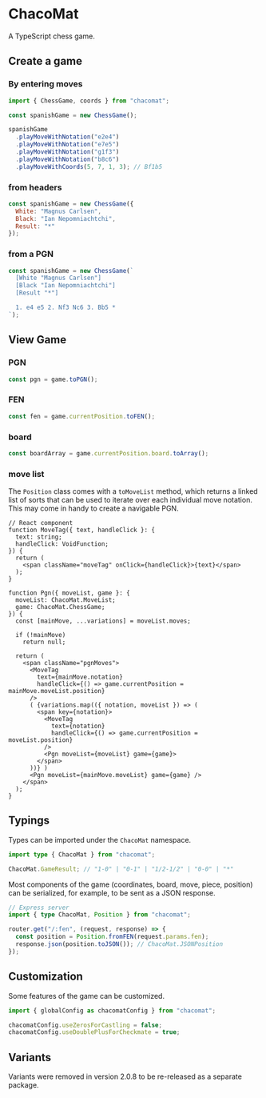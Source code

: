 # ChacoMat

A TypeScript chess game.

## Create a game

### By entering moves

```javascript
import { ChessGame, coords } from "chacomat";

const spanishGame = new ChessGame();

spanishGame
  .playMoveWithNotation("e2e4")
  .playMoveWithNotation("e7e5")
  .playMoveWithNotation("g1f3")
  .playMoveWithNotation("b8c6")
  .playMoveWithCoords(5, 7, 1, 3); // Bf1b5
```

### from headers

```javascript
const spanishGame = new ChessGame({
  White: "Magnus Carlsen",
  Black: "Ian Nepomniachtchi",
  Result: "*"
});
```

### from a PGN

```javascript
const spanishGame = new ChessGame(`
  [White "Magnus Carlsen"]
  [Black "Ian Nepomniachtchi"]
  [Result "*"]

  1. e4 e5 2. Nf3 Nc6 3. Bb5 *
`);
```

## View Game

### PGN

```javascript
const pgn = game.toPGN();
```

### FEN

```javascript
const fen = game.currentPosition.toFEN();
```

### board

```javascript
const boardArray = game.currentPosition.board.toArray();
```

### move list

The `Position` class comes with a `toMoveList` method, which returns a linked list of sorts that can be used to iterate over each individual move notation. This may come in handy to create a navigable PGN.

```tsx
// React component
function MoveTag({ text, handleClick }: {
  text: string;
  handleClick: VoidFunction;
}) {
  return (
    <span className="moveTag" onClick={handleClick}>{text}</span>
  );
}

function Pgn({ moveList, game }: {
  moveList: ChacoMat.MoveList;
  game: ChacoMat.ChessGame;
}) {
  const [mainMove, ...variations] = moveList.moves;

  if (!mainMove)
    return null;

  return (
    <span className="pgnMoves">
      <MoveTag
        text={mainMove.notation}
        handleClick={() => game.currentPosition = mainMove.moveList.position}
      />
      ( {variations.map(({ notation, moveList }) => (
        <span key={notation}>
          <MoveTag
            text={notation}
            handleClick={() => game.currentPosition = moveList.position}
          />
          <Pgn moveList={moveList} game={game}>
        </span>
      ))} )
      <Pgn moveList={mainMove.moveList} game={game} />
    </span>
  );
}
```

## Typings

Types can be imported under the `ChacoMat` namespace.

```typescript
import type { ChacoMat } from "chacomat";

ChacoMat.GameResult; // "1-0" | "0-1" | "1/2-1/2" | "0-0" | "*"
```

Most components of the game (coordinates, board, move, piece, position) can be serialized, for example, to be sent as a JSON response.

```typescript
// Express server
import { type ChacoMat, Position } from "chacomat";

router.get("/:fen", (request, response) => {
  const position = Position.fromFEN(request.params.fen);
  response.json(position.toJSON()); // ChacoMat.JSONPosition
});
```

## Customization

Some features of the game can be customized.

```javascript
import { globalConfig as chacomatConfig } from "chacomat";

chacomatConfig.useZerosForCastling = false;
chacomatConfig.useDoublePlusForCheckmate = true;

```

## Variants

Variants were removed in version 2.0.8 to be re-released as a separate package.
